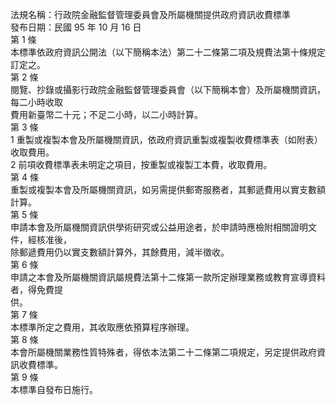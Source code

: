 法規名稱：行政院金融監督管理委員會及所屬機關提供政府資訊收費標準  
發布日期：民國 95 年 10 月 16 日  
第 1 條  
本標準依政府資訊公開法（以下簡稱本法）第二十二條第二項及規費法第十條規定訂定之。  
第 2 條  
閱覽、抄錄或攝影行政院金融監督管理委員會（以下簡稱本會）及所屬機關資訊，每二小時收取  
費用新臺幣二十元；不足二小時，以二小時計算。  
第 3 條  
1 重製或複製本會及所屬機關資訊，依政府資訊重製或複製收費標準表（如附表）收取費用。  
2 前項收費標準表未明定之項目，按重製或複製工本費，收取費用。  
第 4 條  
重製或複製本會及所屬機關資訊，如另需提供郵寄服務者，其郵遞費用以實支數額計算。  
第 5 條  
申請本會及所屬機關資訊供學術研究或公益用途者，於申請時應檢附相關證明文件，經核准後，  
除郵遞費用仍以實支數額計算外，其餘費用，減半徵收。  
第 6 條  
申請之本會及所屬機關資訊屬規費法第十二條第一款所定辦理業務或教育宣導資料者，得免費提  
供。  
第 7 條  
本標準所定之費用，其收取應依預算程序辦理。  
第 8 條  
本會所屬機關業務性質特殊者，得依本法第二十二條第二項規定，另定提供政府資訊收費標準。  
第 9 條  
本標準自發布日施行。  


